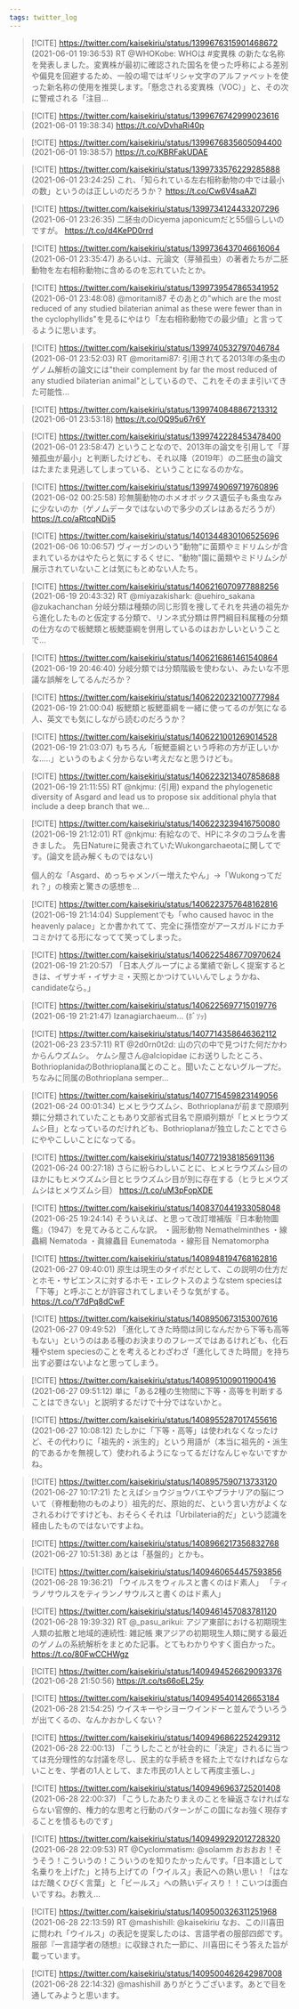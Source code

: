 ```yaml
---
tags: twitter_log
---
```


> [!CITE] https://twitter.com/kaisekiriu/status/1399676315901468672 (2021-06-01 19:36:53)
> RT @WHOKobe: WHOは #変異株 の新たな名称を発表しました。変異株が最初に確認された国名を使った呼称による差別や偏見を回避するため、一般の場ではギリシャ文字のアルファベットを使った新名称の使用を推奨します。「懸念される変異株（VOC）」と、その次に警戒される「注目…

> [!CITE] https://twitter.com/kaisekiriu/status/1399676742999023616 (2021-06-01 19:38:34)
> https://t.co/vDvhaRi40p

> [!CITE] https://twitter.com/kaisekiriu/status/1399676835605094400 (2021-06-01 19:38:57)
> https://t.co/KBRFakUDAE

> [!CITE] https://twitter.com/kaisekiriu/status/1399733576229285888 (2021-06-01 23:24:25)
> これ、「知られている左右相称動物の中では最小の数」というのは正しいのだろうか？ https://t.co/Cw6V4saAZl

> [!CITE] https://twitter.com/kaisekiriu/status/1399734124433207296 (2021-06-01 23:26:35)
> 二胚虫のDicyema japonicumだと55個らしいのですが。
> https://t.co/d4KePD0rrd

> [!CITE] https://twitter.com/kaisekiriu/status/1399736437046616064 (2021-06-01 23:35:47)
> あるいは、元論文（芽殖孤虫）の著者たちが二胚動物を左右相称動物に含めるのを忘れていたとか。

> [!CITE] https://twitter.com/kaisekiriu/status/1399739547865341952 (2021-06-01 23:48:08)
> @moritami87 そのあとの"which are the most reduced of any studied bilaterian animal as these were fewer than in the cyclophyllids"を見るにやはり「左右相称動物での最少値」と言ってるように思います。

> [!CITE] https://twitter.com/kaisekiriu/status/1399740532797046784 (2021-06-01 23:52:03)
> RT @moritami87: 引用されてる2013年の条虫のゲノム解析の論文には"their complement by far the most reduced of any studied bilaterian animal"としているので、これをそのまま引いてきた可能性…

> [!CITE] https://twitter.com/kaisekiriu/status/1399740848867213312 (2021-06-01 23:53:18)
> https://t.co/0Q95u67r6Y

> [!CITE] https://twitter.com/kaisekiriu/status/1399742228453478400 (2021-06-01 23:58:47)
> ということなので、2013年の論文を引用して「芽殖孤虫が最小」と判断したけども、それ以降（2019年）の二胚虫の論文はたまたま見逃してしまっている、ということになるのかな。

> [!CITE] https://twitter.com/kaisekiriu/status/1399749069719760896 (2021-06-02 00:25:58)
> 珍無腸動物のホメオボックス遺伝子も条虫なみに少ないのか（ゲノムデータではないので多少のズレはあるだろうが）
> https://t.co/aRtcqNDij5

> [!CITE] https://twitter.com/kaisekiriu/status/1401344830106525696 (2021-06-06 10:06:57)
> ヴィーガンのいう"動物"に菌類やミドリムシが含まれているかはやたらと気にするくせに、"動物"園に菌類やミドリムシが展示されていないことは気にもとめない人たち。

> [!CITE] https://twitter.com/kaisekiriu/status/1406216070977888256 (2021-06-19 20:43:32)
> RT @miyazakishark: @uehiro_sakana @zukachanchan 分岐分類は種類の同じ形質を捜してそれを共通の祖先から進化したものと仮定する分類で、リンネ式分類は界門綱目科属種の分類の仕方なので板鰓類と板鰓亜綱を併用しているのはおかしいということで…

> [!CITE] https://twitter.com/kaisekiriu/status/1406216861461540864 (2021-06-19 20:46:40)
> 分岐分類では分類階級を使わない、みたいな不思議な誤解をしてるんだろか？

> [!CITE] https://twitter.com/kaisekiriu/status/1406220232100777984 (2021-06-19 21:00:04)
> 板鰓類と板鰓亜綱を一緒に使ってるのが気になる人、英文でも気にしながら読むのだろうか？

> [!CITE] https://twitter.com/kaisekiriu/status/1406221001269014528 (2021-06-19 21:03:07)
> もちろん「板鰓亜綱という呼称の方が正しいかな‥…」というのもよく分からない考えだなと思うけども。

> [!CITE] https://twitter.com/kaisekiriu/status/1406223213407858688 (2021-06-19 21:11:55)
> RT @nkjmu: (引用)
> expand the phylogenetic diversity of Asgard and lead us to propose six additional phyla that include a deep branch that we…

> [!CITE] https://twitter.com/kaisekiriu/status/1406223239416750080 (2021-06-19 21:12:01)
> RT @nkjmu: 有給なので、HPにネタのコラムを書きました。
> 先日Natureに発表されていたWukongarchaeotaに関してです。(論文を読み解くものではない)
> 
> 個人的な「Asgard、めっちゃメンバー増えたやん」→「Wukongってだれ？」の検索と驚きの感想を…

> [!CITE] https://twitter.com/kaisekiriu/status/1406223757648162816 (2021-06-19 21:14:04)
> Supplementでも「who caused havoc in the heavenly palace」とか書かれてて、完全に孫悟空がアースガルドにカチコミかけてる形になってて笑ってしまった。

> [!CITE] https://twitter.com/kaisekiriu/status/1406225486770970624 (2021-06-19 21:20:57)
> 「日本人グループによる業績で新しく提案するときは、イザナギ・イザナミ・天照とかつけていいんでしょうかね、candidateなら。」

> [!CITE] https://twitter.com/kaisekiriu/status/1406225697715019776 (2021-06-19 21:21:47)
> Izanagiarchaeum… (ﾎﾞｿｯ)

> [!CITE] https://twitter.com/kaisekiriu/status/1407714358646362112 (2021-06-23 23:57:11)
> RT @2d0rn0t2d: 山の穴の中で見つけた何だかわからんウズムシ。
> ケムシ屋さん@alciopidae にお送りしたところ、BothrioplanidaのBothrioplana属とのこと。聞いたことないグループだ。
> ちなみに同属のBothrioplana semper…

> [!CITE] https://twitter.com/kaisekiriu/status/1407715459823149056 (2021-06-24 00:01:34)
> ヒメヒラウズムシ、Bothrioplanaが前まで原順列類に分類されていたこともあり文部省式目名で原順列類が「ヒメヒラウズムシ目」となっているのだけれども、Bothrioplanaが独立したことでさらにややこしいことになってる。

> [!CITE] https://twitter.com/kaisekiriu/status/1407721938185691136 (2021-06-24 00:27:18)
> さらに紛らわしいことに、ヒメヒラウズムシ目のほかにもヒメウズムシ目とヒラウズムシ目が別に存在する（ヒラヒメウズムシはヒメウズムシ目）
> https://t.co/uM3pFopXDE

> [!CITE] https://twitter.com/kaisekiriu/status/1408370441933058048 (2021-06-25 19:24:14)
> そういえば、と思って改訂増補版『日本動物圖鑑』（1947）を見てみるとこんな訳。
> ・圓形動物 Nemathelminthes
> ・線蟲綱 Nematoda
> ・眞線蟲目 Eunematoda
> ・線形目 Nematomorpha

> [!CITE] https://twitter.com/kaisekiriu/status/1408948194768162816 (2021-06-27 09:40:01)
> 原生は現生のタイポだとして、この説明の仕方だとホモ・サピエンスに対するホモ・エレクトスのようなstem speciesは「下等」と呼ぶことが許容されてしまいそうな気がする。 https://t.co/Y7dPq8dCwF

> [!CITE] https://twitter.com/kaisekiriu/status/1408950673153007616 (2021-06-27 09:49:52)
> 「進化してきた時間は同じなんだから下等も高等もない」というのはある種のお決まりのフレーズではあるけれども、化石種やstem speciesのことを考えるとわざわざ「進化してきた時間」を持ち出す必要はないよなと思ってしまう。

> [!CITE] https://twitter.com/kaisekiriu/status/1408951009011900416 (2021-06-27 09:51:12)
> 単に「ある2種の生物間に下等・高等を判断することはできない」と説明するだけで十分ではないかと。

> [!CITE] https://twitter.com/kaisekiriu/status/1408955287017455616 (2021-06-27 10:08:12)
> たしかに「下等・高等」は使われなくなったけど、その代わりに「祖先的・派生的」という用語が（本当に祖先的・派生的であるかを無視して）使われるようになってるだけなんじゃないですかね。

> [!CITE] https://twitter.com/kaisekiriu/status/1408957590713733120 (2021-06-27 10:17:21)
> たとえばショウジョウバエやプラナリアの脳について（脊椎動物のものより）祖先的だ、原始的だ、という言い方がよくなされるわけですけども、おそらくそれは「Urbilateria的だ」という認識を経由したものではないですよね。

> [!CITE] https://twitter.com/kaisekiriu/status/1408966217356832768 (2021-06-27 10:51:38)
> あとは「基盤的」とかも。

> [!CITE] https://twitter.com/kaisekiriu/status/1409460654457593856 (2021-06-28 19:36:21)
> 「ウイルスをウィルスと書くのはド素人」
> 「ティラノサウルスをティランノサウルスと書くのはド素人」

> [!CITE] https://twitter.com/kaisekiriu/status/1409461457083781120 (2021-06-28 19:39:32)
> RT @_pasu_arikui: アジア東部における初期現生人類の拡散と地域的連続性: 雑記帳
> 東アジアの初期現生人類に関する最近のゲノムの系統解析をまとめた記事。とてもわかりやすく面白かった。 https://t.co/80FwCCHWgz

> [!CITE] https://twitter.com/kaisekiriu/status/1409494526629093376 (2021-06-28 21:50:56)
> https://t.co/ts66oEL25y

> [!CITE] https://twitter.com/kaisekiriu/status/1409495401426653184 (2021-06-28 21:54:25)
> ウイスキーやシヨーウインドーと並んでういろうが出てくるの、なんかおかしくない？

> [!CITE] https://twitter.com/kaisekiriu/status/1409496862252429312 (2021-06-28 22:00:13)
> 「こうしたことが社会的に「決定」されるに当つては充分理性的な討議を尽し、民主的な手続きを経た上でなければならないことを、学者の1人として、また市民の1人として再度主張し、」

> [!CITE] https://twitter.com/kaisekiriu/status/1409496963725201408 (2021-06-28 22:00:37)
> 「こうしたあたりまえのことを繰返さなければならない官僚的、権力的な思考と行動のパターンがこの国になお強く現存することを憤るものです」

> [!CITE] https://twitter.com/kaisekiriu/status/1409499292012728320 (2021-06-28 22:09:53)
> RT @Cyclommatism: @solamm おおおお！そうそう！こういうの！こういうのを知りたかったんです。「日本語として名乗りを上げた」と持ち上げての「ウイルス」表記への熱い思い！「はなはだ醜くひびく言葉」と「ビールス」への熱いディスり！！こいつは面白いですね。お教え…

> [!CITE] https://twitter.com/kaisekiriu/status/1409500326311251968 (2021-06-28 22:13:59)
> RT @mashishill: @kaisekiriu なお、この川喜田に問われ「ウイルス」の表記を提案したのは、言語学者の服部四郎です。服部『一言語学者の随想』に収録された一節に、川喜田にそう答えた旨が載っています。

> [!CITE] https://twitter.com/kaisekiriu/status/1409500462642987008 (2021-06-28 22:14:32)
> @mashishill ありがとうございます。あとで目を通してみようと思います。

